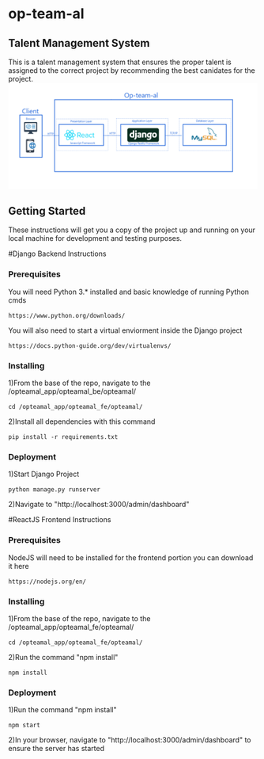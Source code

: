 # op-team-al
## Talent Management System

This is a talent management system that ensures the proper talent is assigned to the correct project by recommending the best canidates for the project. 
![Architecure](https://github.com/Johnnie843/op-team-al/blob/master/Documents/Architecure/ArchitecureOverview.PNG)


## Getting Started

These instructions will get you a copy of the project up and running on your local machine for development and testing purposes.

#Django Backend Instructions
### Prerequisites
You will need Python 3.* installed and basic knowledge of running Python cmds
```
https://www.python.org/downloads/

```
You will also need to start a virtual enviorment inside the Django project
```
https://docs.python-guide.org/dev/virtualenvs/
```
### Installing

1)From the base of the repo, navigate to the /opteamal_app/opteamal_be/opteamal/
```
cd /opteamal_app/opteamal_fe/opteamal/
```

2)Install all dependencies with this command
```
pip install -r requirements.txt
```

### Deployment

1)Start Django Project
```
python manage.py runserver
```
2)Navigate to "http://localhost:3000/admin/dashboard"


#ReactJS Frontend Instructions

### Prerequisites

NodeJS will need to be installed for the frontend portion you can download it here 
```
https://nodejs.org/en/
```

### Installing

1)From the base of the repo, navigate to the /opteamal_app/opteamal_fe/opteamal/
```
cd /opteamal_app/opteamal_fe/opteamal/
```

2)Run the command "npm install"
```
npm install
```
### Deployment

1)Run the command "npm install"
```
npm start
```
2)In your browser, navigate to "http://localhost:3000/admin/dashboard" to ensure the server has started

